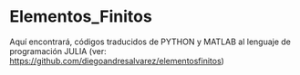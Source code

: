 # Elementos_Finitos
Aquí encontrará, códigos traducidos de PYTHON y MATLAB al lenguaje de programación JULIA (ver: https://github.com/diegoandresalvarez/elementosfinitos)
